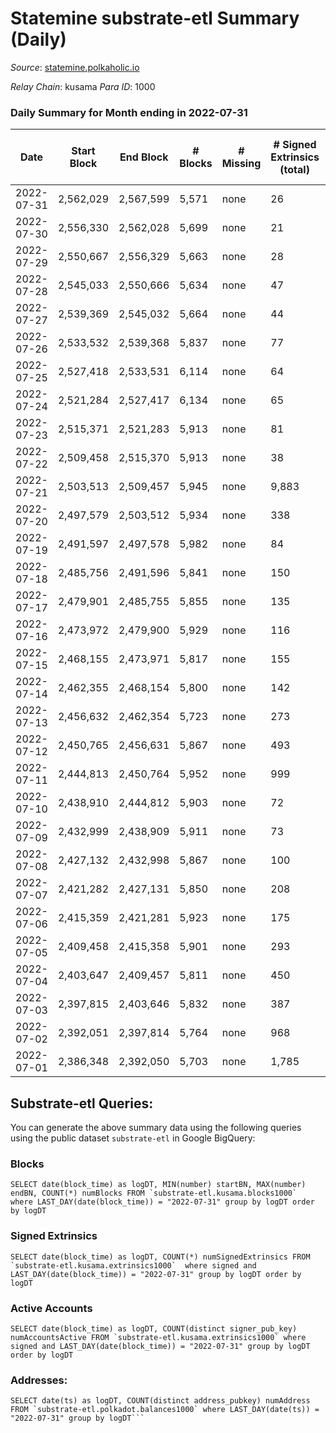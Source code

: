 # Statemine substrate-etl Summary (Daily)

_Source_: [statemine.polkaholic.io](https://statemine.polkaholic.io)

*Relay Chain*: kusama
*Para ID*: 1000



### Daily Summary for Month ending in 2022-07-31


| Date | Start Block | End Block | # Blocks | # Missing | # Signed Extrinsics (total) | # Active Accounts | # Addresses with Balances | # Events | # Transfers | # XCM Transfers In | # XCM Transfers Out |
| ---- | ----------- | --------- | -------- | --------- | --------------------------- | ----------------- | ------------------------- | -------- | ----------- | ------------------ | ------------------- |
| 2022-07-31 | 2,562,029 | 2,567,599 | 5,571 | none  | 26 | 16 | 45,553 | 11,961 | 610 ($42,407.02) | 16 ($39,707.89) | 7 ($36,495.90) |
| 2022-07-30 | 2,556,330 | 2,562,028 | 5,699 | none  | 21 | 15 | 45,549 | 11,998 | 462 ($57,800.45) | 3 ($1,247.60) | 10 ($48,776.06) |
| 2022-07-29 | 2,550,667 | 2,556,329 | 5,663 | none  | 28 | 18 | 45,547 | 12,105 | 622 ($754,130) | 3 ($37.72) | 7 ($19,502.05) |
| 2022-07-28 | 2,545,033 | 2,550,666 | 5,634 | none  | 47 | 25 | 45,541 | 12,568 | 1,011 ($299,967) | 12 ($1,603.87) | 13 ($43,473.86) |
| 2022-07-27 | 2,539,369 | 2,545,032 | 5,664 | none  | 44 | 25 | 45,533 | 12,555 | 979 ($246,304) | 6 ($276.82) | 11 ($13,890.14) |
| 2022-07-26 | 2,533,532 | 2,539,368 | 5,837 | none  | 77 | 46 | 45,526 | 13,385 | 1,317 ($73,198.47) | 6 ($1,171.41) | 6 ($60,281.94) |
| 2022-07-25 | 2,527,418 | 2,533,531 | 6,114 | none  | 64 | 28 | 45,518 | 13,939 | 1,362 ($27,139.50) | 10 ($1,695.73) | 7 ($2,066.77) |
| 2022-07-24 | 2,521,284 | 2,527,417 | 6,134 | none  | 65 | 25 | 45,511 | 14,029 | 1,381 ($23,198.90) | 10 ($866.95) | 6 ($4,973.77) |
| 2022-07-23 | 2,515,371 | 2,521,283 | 5,913 | none  | 81 | 23 | 45,488 | 13,925 | 1,655 ($211,873) | 12 ($141.49) | 10 ($65,004.53) |
| 2022-07-22 | 2,509,458 | 2,515,370 | 5,913 | none  | 38 | 26 | 45,465 | 12,950 | 860 ($423,123) | 7 ($882.13) | 6 ($31,209.04) |
| 2022-07-21 | 2,503,513 | 2,509,457 | 5,945 | none  | 9,883 | 9,865 | 45,458 | 62,988 | 11,462 ($1,065,827) | 3 ($7.27) | 8 ($6,716.45) |
| 2022-07-20 | 2,497,579 | 2,503,512 | 5,934 | none  | 338 | 211 | 55,290 | 71,106 | 2,227 ($1,580,795) | 7 ($4,443.29) | 12 ($9,572.12) |
| 2022-07-19 | 2,491,597 | 2,497,578 | 5,982 | none  | 84 | 62 | 55,444 | 14,175 | 1,475 ($16,462.17) | 10 ($14,451.51) | 11 ($6,367.19) |
| 2022-07-18 | 2,485,756 | 2,491,596 | 5,841 | none  | 150 | 123 | 55,441 | 15,767 | 2,645 ($55,307.76) | 9 ($895.83) | 21 ($118,295) |
| 2022-07-17 | 2,479,901 | 2,485,755 | 5,855 | none  | 135 | 111 | 55,447 | 15,303 | 2,288 ($1,810,578) | 9 ($540.56) | 10 ($10,155.51) |
| 2022-07-16 | 2,473,972 | 2,479,900 | 5,929 | none  | 116 | 99 | 55,444 | 15,171 | 2,238 ($1,728,952) | 5 ($20.81) | 14 ($24,563.41) |
| 2022-07-15 | 2,468,155 | 2,473,971 | 5,817 | none  | 155 | 130 | 55,443 | 15,887 | 2,686 ($21,543.86) | 11 ($1,671.22) | 13 ($34,081.78) |
| 2022-07-14 | 2,462,355 | 2,468,154 | 5,800 | none  | 142 | 123 | 55,442 | 15,635 | 2,604 ($65,132.13) | 7 ($13,529.90) | 12 ($4,415.73) |
| 2022-07-13 | 2,456,632 | 2,462,354 | 5,723 | none  | 273 | 200 | 55,446 | 17,702 | 3,550 ($68,302.47) | 24 ($8,683.52) | 22 ($43,199.20) |
| 2022-07-12 | 2,450,765 | 2,456,631 | 5,867 | none  | 493 | 474 | 55,457 | 22,492 | 5,215 ($7,085.79) | 6 ($60.72) | 10 ($47,952.33) |
| 2022-07-11 | 2,444,813 | 2,450,764 | 5,952 | none  | 999 | 973 | 55,508 | 27,752 | 4,346 ($9,394.08) | 11 ($1,284.58) | 4 ($10,666.55) |
| 2022-07-10 | 2,438,910 | 2,444,812 | 5,903 | none  | 72 | 66 | 55,577 | 13,945 | 1,380 ($5,732.76) | 2 ($11.75) | 2 ($1,532.02) |
| 2022-07-09 | 2,432,999 | 2,438,909 | 5,911 | none  | 73 | 55 | 55,585 | 13,863 | 1,449 ($15,569.54) | 3 ($2,026.65) | 14 ($22,319.64) |
| 2022-07-08 | 2,427,132 | 2,432,998 | 5,867 | none  | 100 | 84 | 55,585 | 14,757 | 2,089 ($5,982,505) | 7 ($19.10) | 10 ($6,173.17) |
| 2022-07-07 | 2,421,282 | 2,427,131 | 5,850 | none  | 208 | 129 | 55,583 | 16,487 | 3,153 ($7,978,479) | 9 ($115.93) | 27 ($3,998,059) |
| 2022-07-06 | 2,415,359 | 2,421,281 | 5,923 | none  | 175 | 123 | 55,587 | 16,416 | 3,110 ($34,989.15) | 6 ($4.26) | 23 ($11,264.82) |
| 2022-07-05 | 2,409,458 | 2,415,358 | 5,901 | none  | 293 | 210 | 55,577 | 18,671 | 4,235 ($1,613,288) | 24 ($1,586.07) | 32 ($46,909.93) |
| 2022-07-04 | 2,403,647 | 2,409,457 | 5,811 | none  | 450 | 378 | 55,565 | 21,079 | 4,946 ($199,354) | 20 ($68.23) | 38 ($85,990.68) |
| 2022-07-03 | 2,397,815 | 2,403,646 | 5,832 | none  | 387 | 268 | 55,623 | 19,794 | 4,784 ($4,834,350) | 17 ($105.54) | 28 ($29,439.28) |
| 2022-07-02 | 2,392,051 | 2,397,814 | 5,764 | none  | 968 | 715 | 55,605 | 27,134 | 6,453 ($859,347) | 46 ($666.78) | 55 ($112,013) |
| 2022-07-01 | 2,386,348 | 2,392,050 | 5,703 | none  | 1,785 | 1,688 | 55,570 | 64,219 | 7,347 ($203,927) | 10 ($68.29) | 25 ($18,398.07) |

## Substrate-etl Queries:
You can generate the above summary data using the following queries using the public dataset `substrate-etl` in Google BigQuery:


### Blocks
```
SELECT date(block_time) as logDT, MIN(number) startBN, MAX(number) endBN, COUNT(*) numBlocks FROM `substrate-etl.kusama.blocks1000`  where LAST_DAY(date(block_time)) = "2022-07-31" group by logDT order by logDT
```


### Signed Extrinsics
```
SELECT date(block_time) as logDT, COUNT(*) numSignedExtrinsics FROM `substrate-etl.kusama.extrinsics1000`  where signed and LAST_DAY(date(block_time)) = "2022-07-31" group by logDT order by logDT
```


### Active Accounts
```
SELECT date(block_time) as logDT, COUNT(distinct signer_pub_key) numAccountsActive FROM `substrate-etl.kusama.extrinsics1000` where signed and LAST_DAY(date(block_time)) = "2022-07-31" group by logDT order by logDT
```


### Addresses:
```
SELECT date(ts) as logDT, COUNT(distinct address_pubkey) numAddress FROM `substrate-etl.polkadot.balances1000` where LAST_DAY(date(ts)) = "2022-07-31" group by logDT```

